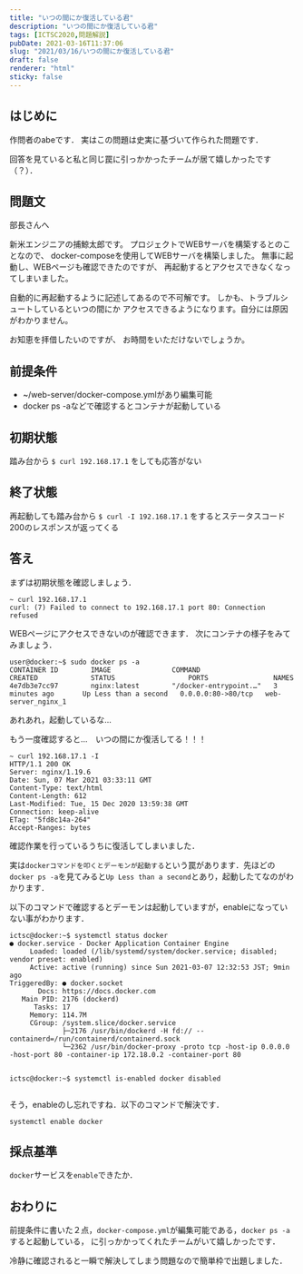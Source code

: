 ```yaml
---
title: "いつの間にか復活している君"
description: "いつの間にか復活している君"
tags: [ICTSC2020,問題解説]
pubDate: 2021-03-16T11:37:06
slug: "2021/03/16/いつの間にか復活している君"
draft: false
renderer: "html"
sticky: false
---
```



<h2 id="%E3%81%AF%E3%81%98%E3%82%81%E3%81%AB">はじめに&nbsp;<a href="https://wiki.icttoracon.net/ictsc2020/problems/abe:no-restart-docker/tech-blog/#%E3%81%AF%E3%81%98%E3%82%81%E3%81%AB"></a>&nbsp;</h2>



<p>作問者のabeです． 実はこの問題は史実に基づいて作られた問題です．</p>



<p>回答を見ていると私と同じ罠に引っかかったチームが居て嬉しかったです（？）．</p>



<h2 id="%E5%95%8F%E9%A1%8C%E6%96%87">問題文&nbsp;<a href="https://wiki.icttoracon.net/ictsc2020/problems/abe:no-restart-docker/tech-blog/#%E5%95%8F%E9%A1%8C%E6%96%87"></a>&nbsp;</h2>



<p>部長さんへ</p>



<p>新米エンジニアの捕鯨太郎です。 プロジェクトでWEBサーバを構築するとのことなので、 docker-composeを使用してWEBサーバを構築しました。 無事に起動し、WEBページも確認できたのですが、 再起動するとアクセスできなくなってしまいました。</p>



<p>自動的に再起動するように記述してあるので不可解です。 しかも、トラブルシュートしているといつの間にか アクセスできるようになります。自分には原因がわかりません。</p>



<p>お知恵を拝借したいのですが、 お時間をいただけないでしょうか。</p>



<h2 id="%E5%89%8D%E6%8F%90%E6%9D%A1%E4%BB%B6">前提条件&nbsp;<a href="https://wiki.icttoracon.net/ictsc2020/problems/abe:no-restart-docker/tech-blog/#%E5%89%8D%E6%8F%90%E6%9D%A1%E4%BB%B6"></a>&nbsp;</h2>



<ul><li>~/web-server/docker-compose.ymlがあり編集可能</li><li>docker ps -aなどで確認するとコンテナが起動している</li></ul>



<h2 id="%E5%88%9D%E6%9C%9F%E7%8A%B6%E6%85%8B">初期状態&nbsp;<a href="https://wiki.icttoracon.net/ictsc2020/problems/abe:no-restart-docker/tech-blog/#%E5%88%9D%E6%9C%9F%E7%8A%B6%E6%85%8B"></a>&nbsp;</h2>



<p>踏み台から&nbsp;<code>$ curl 192.168.17.1</code>&nbsp;をしても応答がない</p>



<h2 id="%E7%B5%82%E4%BA%86%E7%8A%B6%E6%85%8B">終了状態&nbsp;<a href="https://wiki.icttoracon.net/ictsc2020/problems/abe:no-restart-docker/tech-blog/#%E7%B5%82%E4%BA%86%E7%8A%B6%E6%85%8B"></a>&nbsp;</h2>



<p>再起動しても踏み台から&nbsp;<code>$ curl -I 192.168.17.1</code>&nbsp;をするとステータスコード200のレスポンスが返ってくる</p>



<h2 id="%E7%AD%94%E3%81%88">答え&nbsp;<a href="https://wiki.icttoracon.net/ictsc2020/problems/abe:no-restart-docker/tech-blog/#%E7%AD%94%E3%81%88"></a>&nbsp;</h2>



<p>まずは初期状態を確認しましょう．</p>


<div class="wp-block-syntaxhighlighter-code "><pre class="brush: plain; title: ; title: ; notranslate" title=""><code>~ curl 192.168.17.1
curl: (7) Failed to connect to 192.168.17.1 port 80: Connection refused
</code></pre></div>


<p>WEBページにアクセスできないのが確認できます． 次にコンテナの様子をみてみましょう．</p>


<div class="wp-block-syntaxhighlighter-code "><pre class="brush: plain; title: ; title: ; notranslate" title=""><code>user@docker:~$ sudo docker ps -a
CONTAINER ID        IMAGE               COMMAND                  CREATED             STATUS                  PORTS                NAMES
4e7db3e7cc97        nginx:latest        &quot;/docker-entrypoint.…&quot;   3 minutes ago       Up Less than a second   0.0.0.0:80-&gt;80/tcp   web-server_nginx_1
</code></pre></div>


<p>あれあれ，起動しているな&#8230;</p>



<p>もう一度確認すると&#8230;　いつの間にか復活してる！！！</p>


<div class="wp-block-syntaxhighlighter-code "><pre class="brush: plain; title: ; title: ; notranslate" title=""><code>~ curl 192.168.17.1 -I
HTTP/1.1 200 OK
Server: nginx/1.19.6
Date: Sun, 07 Mar 2021 03:33:11 GMT
Content-Type: text/html
Content-Length: 612
Last-Modified: Tue, 15 Dec 2020 13:59:38 GMT
Connection: keep-alive
ETag: &quot;5fd8c14a-264&quot;
Accept-Ranges: bytes
</code></pre></div>


<p>確認作業を行っているうちに復活してしまいました．</p>



<p>実は<code>dockerコマンドを叩くとデーモンが起動する</code>という罠があります．先ほどの<code>docker ps -a</code>を見てみると<code>Up Less than a second</code>とあり，起動したてなのがわかります．</p>



<p>以下のコマンドで確認するとデーモンは起動していますが，enableになっていない事がわかります．</p>


<div class="wp-block-syntaxhighlighter-code "><pre class="brush: plain; title: ; title: ; notranslate" title=""><code>ictsc@docker:~$ systemctl status docker
● docker.service - Docker Application Container Engine
     Loaded: loaded (/lib/systemd/system/docker.service; disabled; vendor preset: enabled)
     Active: active (running) since Sun 2021-03-07 12:32:53 JST; 9min ago
TriggeredBy: ● docker.socket
       Docs: https://docs.docker.com
   Main PID: 2176 (dockerd)
      Tasks: 17
     Memory: 114.7M
     CGroup: /system.slice/docker.service
             ├─2176 /usr/bin/dockerd -H fd:// --containerd=/run/containerd/containerd.sock
             └─2362 /usr/bin/docker-proxy -proto tcp -host-ip 0.0.0.0 -host-port 80 -container-ip 172.18.0.2 -container-port 80
             

ictsc@docker:~$ systemctl is-enabled docker
disabled
</code></pre></div>


<p>そう，enableのし忘れですね．以下のコマンドで解決です．</p>


<div class="wp-block-syntaxhighlighter-code "><pre class="brush: plain; title: ; title: ; notranslate" title=""><code>systemctl enable docker
</code></pre></div>


<h2 id="%E6%8E%A1%E7%82%B9%E5%9F%BA%E6%BA%96">採点基準&nbsp;<a href="https://wiki.icttoracon.net/ictsc2020/problems/abe:no-restart-docker/tech-blog/#%E6%8E%A1%E7%82%B9%E5%9F%BA%E6%BA%96"></a>&nbsp;</h2>



<p><code>docker</code>サービスを<code>enable</code>できたか．</p>



<h2 id="%E3%81%8A%E3%82%8F%E3%82%8A%E3%81%AB">おわりに&nbsp;<a href="https://wiki.icttoracon.net/ictsc2020/problems/abe:no-restart-docker/tech-blog/#%E3%81%8A%E3%82%8F%E3%82%8A%E3%81%AB"></a>&nbsp;</h2>



<p>前提条件に書いた２点，<code>docker-compose.yml</code>が編集可能である，<code>docker ps -a</code>すると起動している， に引っかかってくれたチームがいて嬉しかったです．</p>



<p>冷静に確認されると一瞬で解決してしまう問題なので簡単枠で出題しました．</p>
